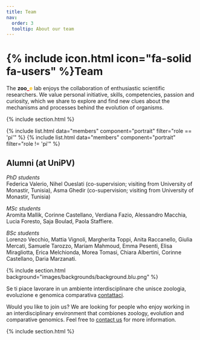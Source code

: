 ```yaml
---
title: Team
nav:
  order: 3
  tooltip: About our team
---
```


# {% include icon.html icon="fa-solid fa-users" %}Team

The **zoo**<span style="color:#e30022">**_**</span><span style="color:#ffbf00">**e**</span> lab enjoys the collaboration of enthusiastic scientific researchers. We value personal initiative, skills, competencies, passion and curiosity, which we share to explore and find new clues about the mechanisms and processes behind the evolution of organisms.

{% include section.html %}

{% include list.html data="members" component="portrait" filter="role == 'pi'" %}
{% include list.html data="members" component="portrait" filter="role != 'pi'" %}

## Alumni (at UniPV)
*PhD students*  
Federica Valerio, Nihel Oueslati (co-supervision; visiting from University of Monastir, Tunisia), Asma Ghedir (co-supervision; visiting from University of Monastir, Tunisia)  

*MSc students*  
Aromita Mallik, Corinne Castellano, Verdiana Fazio, Alessandro Macchia, Lucia Foresto, Saja Boulad, Paola Staffiere.  

*BSc students*  
Lorenzo Vecchio, Mattia Vignoli, Margherita Toppi, Anita Raccanello, Giulia Mercati, Samuele Tarozzo, Mariam Mahmoud, Emma Pesenti, Elisa Miragliotta, Erica Melchionda, Morea Tomasi, Chiara Albertini, Corinne Castellano, Daria Marzanati.  

{% include section.html background="images/backgrounds/background.blu.png" %}

Se ti piace lavorare in un ambiente interdisciplinare che unisce zoologia, evoluzione e genomica comparativa [contattaci](https://evolinus.github.io/zooe/contact/).  

Would you like to join us? We are looking for people who enjoy working in an interdisciplinary environment that combiones zoology, evolution and comparative genomics. Feel free to [contact us](https://evolinus.github.io/zooe/contact/) for more information.


{% include section.html %}

<!--
{% capture content %}

{% include figure.html image="images/photo.jpg" %}
{% include figure.html image="images/photo.jpg" %}
{% include figure.html image="images/photo.jpg" %}

{% endcapture %}

{% include grid.html style="square" content=content %}
-->

